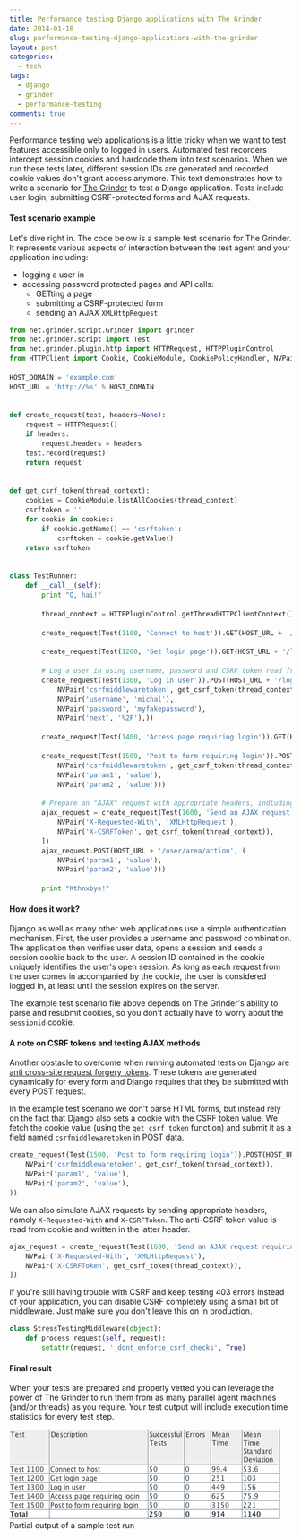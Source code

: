 ```yaml
---
title: Performance testing Django applications with The Grinder
date: 2014-01-18
slug: performance-testing-django-applications-with-the-grinder
layout: post
categories:
  - tech
tags:
  - django
  - grinder
  - performance-testing
comments: true
---
```


Performance testing web applications is a little tricky when we want to test features accessible only to logged in users. Automated test recorders intercept session cookies and hardcode them into test scenarios. When we run these tests later, different session IDs are generated and recorded cookie values don't grant access anymore. This text demonstrates how to write a scenario for [The Grinder][grinder] to test a Django application. Tests include user login, submitting CSRF-protected forms and AJAX requests.

<!-- more -->

#### Test scenario example

Let's dive right in. The code below is a sample test scenario for The Grinder. It represents various aspects of interaction between the test agent and your application including:

* logging a user in
* accessing password protected pages and API calls:
    * GETting a page
    * submitting a CSRF-protected form
    * sending an AJAX `XMLHttpRequest`


```python
from net.grinder.script.Grinder import grinder
from net.grinder.script import Test
from net.grinder.plugin.http import HTTPRequest, HTTPPluginControl
from HTTPClient import Cookie, CookieModule, CookiePolicyHandler, NVPair

HOST_DOMAIN = 'example.com'
HOST_URL = 'http://%s' % HOST_DOMAIN


def create_request(test, headers=None):
    request = HTTPRequest()
    if headers: 
        request.headers = headers
    test.record(request)
    return request


def get_csrf_token(thread_context):
    cookies = CookieModule.listAllCookies(thread_context)
    csrftoken = ''
    for cookie in cookies:
        if cookie.getName() == 'csrftoken':
            csrftoken = cookie.getValue()
    return csrftoken


class TestRunner:
    def __call__(self):
        print "O, hai!"
        
        thread_context = HTTPPluginControl.getThreadHTTPClientContext()
        
        create_request(Test(1100, 'Connect to host')).GET(HOST_URL + '/')
        
        create_request(Test(1200, 'Get login page')).GET(HOST_URL + '/login/')
        
        # Log a user in using username, password and CSRF token read from cookie
        create_request(Test(1300, 'Log in user')).POST(HOST_URL + '/login/', (
            NVPair('csrfmiddlewaretoken', get_csrf_token(thread_context)),
            NVPair('username', 'michal'),
            NVPair('password', 'myfakepassword'),
            NVPair('next', '%2F'),))
        
        create_request(Test(1400, 'Access page requiring login')).GET(HOST_URL + '/user/area/')
        
        create_request(Test(1500, 'Post to form requiring login')).POST(HOST_URL + '/user/area/action', (
            NVPair('csrfmiddlewaretoken', get_csrf_token(thread_context)),
            NVPair('param1', 'value'),
            NVPair('param2', 'value')))
        
        # Prepare an "AJAX" request with appropriate headers, indluding CSRF token from cookie
        ajax_request = create_request(Test(1600, 'Send an AJAX request requiring login'), [
            NVPair('X-Requested-With', 'XMLHttpRequest'),
            NVPair('X-CSRFToken', get_csrf_token(thread_context)),
        ])
        ajax_request.POST(HOST_URL + '/user/area/action', (
            NVPair('param1', 'value'),
            NVPair('param2', 'value')))
        
        print "Kthnxbye!"
```



#### How does it work?

Django as well as many other web applications use a simple authentication mechanism. First, the user provides a username and password combination. The application then verifies user data, opens a session and sends a session cookie back to the user. A session ID contained in the cookie uniquely identifies the user's open session. As long as each request from the user comes in accompanied by the cookie, the user is considered logged in, at least until the session expires on the server.

The example test scenario file above depends on The Grinder's ability to parse and resubmit cookies, so you don't actually have to worry about the `sessionid` cookie.


#### A note on CSRF tokens and testing AJAX methods

Another obstacle to overcome when running automated tests on Django are [anti cross-site request forgery tokens][django_csrf]. These tokens are generated dynamically for every form and Django requires that they be submitted with every POST request. 

In the example test scenario we don't parse HTML forms, but instead rely on the fact that Django also sets a cookie with the CSRF token value. We fetch the cookie value (using the `get_csrf_token` function) and submit it as a field named `csrfmiddlewaretoken` in POST data. 

```python
create_request(Test(1500, 'Post to form requiring login')).POST(HOST_URL + '/user/area/action', (
    NVPair('csrfmiddlewaretoken', get_csrf_token(thread_context)),
    NVPair('param1', 'value'),
    NVPair('param2', 'value'),
))
```

We can also simulate AJAX requests by sending appropriate headers, namely `X-Requested-With` and `X-CSRFToken`. The anti-CSRF token value is read from cookie and written in the latter header.

```python
ajax_request = create_request(Test(1600, 'Send an AJAX request requiring login'), [
    NVPair('X-Requested-With', 'XMLHttpRequest'),
    NVPair('X-CSRFToken', get_csrf_token(thread_context)),
])
```

If you're still having trouble with CSRF and keep testing 403 errors instead of your application, you can disable CSRF completely using a small bit of middleware. Just make sure you don't leave this on in production.


```python
class StressTestingMiddleware(object):
    def process_request(self, request):
        setattr(request, '_dont_enforce_csrf_checks', True)
```

#### Final result

When your tests are prepared and properly vetted you can leverage the power of The Grinder to run them from as many parallel agent machines (and/or threads) as you require. Your test output will include execution time statistics for every test step.

<div class="figure">
<img src="/images/illustrations/2014-01-18/sample_grinder_output.png">
<div class="legend">Partial output of a sample test run</div>
</div>

[grinder]: http://grinder.sourceforge.net  "The Grinder, a Java Load Testing Framework"
[django_csrf]: https://docs.djangoproject.com/en/dev/ref/contrib/csrf/ "Django's Cross Site Request Forgery protection"